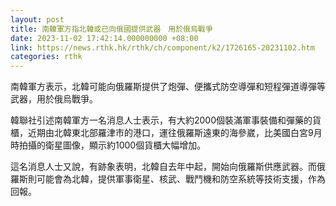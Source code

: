 ```yaml
---
layout: post
title: 南韓軍方指北韓或已向俄國提供武器　用於俄烏戰爭
date: 2023-11-02 17:42:14.000000000 +08:00
link: https://news.rthk.hk/rthk/ch/component/k2/1726165-20231102.htm
categories: rthk
---
```


南韓軍方表示，北韓可能向俄羅斯提供了炮彈、便攜式防空導彈和短程彈道導彈等武器，用於俄烏戰爭。

韓聯社引述南韓軍方一名消息人士表示，有大約2000個裝滿軍事裝備和彈藥的貨櫃，近期由北韓東北部羅津市的港口，運往俄羅斯遠東的海參崴，比美國白宮9月時拍攝的衛星圖像，顯示約1000個貨櫃大幅增加。

這名消息人士又說，有跡象表明，北韓自去年中起，開始向俄羅斯供應武器。而俄羅斯則可能會為北韓，提供軍事衛星、核武、戰鬥機和防空系統等技術支援，作為回報。
